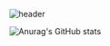 ![header](https://capsule-render.vercel.app/api?type=slice&color=lightgrey&height=100&section=header&text=&fontSize=40)

![Anurag's GitHub stats](https://github-readme-stats.vercel.app/api?username=Jyebin&show_icons=true&theme=buefy)
